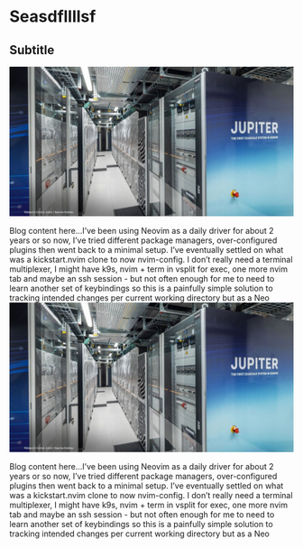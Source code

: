 # Seasdfllllsf

## Subtitle

![Alt text](images/jupiter.jpg)

Blog content here...I’ve been using Neovim as a daily driver for about 2 years or so now, I’ve tried different package managers, over-configured plugins then went back to a minimal setup. I’ve eventually settled on what was a kickstart.nvim clone to now nvim-config. I don’t really need a terminal multiplexer, I might have k9s, nvim + term in vsplit for exec, one more nvim tab and maybe an ssh session - but not often enough for me to need to learn another set of keybindings so this is a painfully simple solution to tracking intended changes per current working directory but as a Neo
![Alt text](images/jupiter.jpg)

Blog content here...I’ve been using Neovim as a daily driver for about 2 years or so now, I’ve tried different package managers, over-configured plugins then went back to a minimal setup. I’ve eventually settled on what was a kickstart.nvim clone to now nvim-config. I don’t really need a terminal multiplexer, I might have k9s, nvim + term in vsplit for exec, one more nvim tab and maybe an ssh session - but not often enough for me to need to learn another set of keybindings so this is a painfully simple solution to tracking intended changes per current working directory but as a Neo
